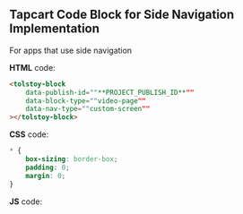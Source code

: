 ## Tapcart Code Block for Side Navigation Implementation

For apps that use side navigation

**HTML** code:

```html
<tolstoy-block
    data-publish-id=""**PROJECT_PUBLISH_ID**""
    data-block-type=""video-page""
    data-nav-type=""custom-screen""
></tolstoy-block>
```

**CSS** code:

```css
* {
    box-sizing: border-box;
    padding: 0;
    margin: 0;
}
```

**JS** code:
